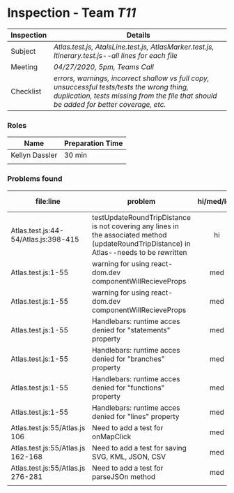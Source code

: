 # Inspection - Team *T11* 
 
| Inspection | Details |
| ----- | ----- |
| Subject | *Atlas.test.js, AtalsLine.test.js, AtlasMarker.test.js, Itinerary.test.js--all lines for each file* |
| Meeting | *04/27/2020, 5pm, Teams Call* |
| Checklist | *errors, warnings, incorrect shallow vs full copy, unsuccessful tests/tests the wrong thing, duplication, tests missing from the file that should be added for better coverage, etc.* |

### Roles

| Name | Preparation Time |
| ---- | ---- |
| Kellyn Dassler | 30 min  |
|  |  |

### Problems found

| file:line | problem | hi/med/low | who found | github#  |
| --- | --- | :---: | :---: | --- |
| Atlas.test.js:44-54/Atlas.js:398-415 | testUpdateRoundTripDistance is not covering any lines in the associated method (updateRoundTripDistance) in Atlas--needs to be rewritten| hi | Kellyn Dassler | |
| Atlas.test.js:1-55 | warning for using react-dom.dev componentWillRecieveProps| med | Kellyn Dassler | |
| Atlas.test.js:1-55 | warning for using react-dom.dev componentWillRecieveProps| med | Kellyn Dassler | |
| Atlas.test.js:1-55 | Handlebars: runtime acces denied for "statements" property| med | Kellyn Dassler | |
| Atlas.test.js:1-55 | Handlebars: runtime acces denied for "branches" property| med | Kellyn Dassler | |
| Atlas.test.js:1-55 | Handlebars: runtime acces denied for "functions" property| med | Kellyn Dassler | |
| Atlas.test.js:1-55 | Handlebars: runtime acces denied for "lines" property| med | Kellyn Dassler | |
| Atlas.test.js:55/Atlas.js 106 | Need to add a test for onMapClick| med | Kellyn Dassler | |
| Atlas.test.js:55/Atlas.js 162-168 | Need to add a test for saving SVG, KML, JSON, CSV| med | Kellyn Dassler | |
| Atlas.test.js:55/Atlas.js 276-281 | Need to add a test for parseJSOn method| med | Kellyn Dassler | |
|  | | | | |
